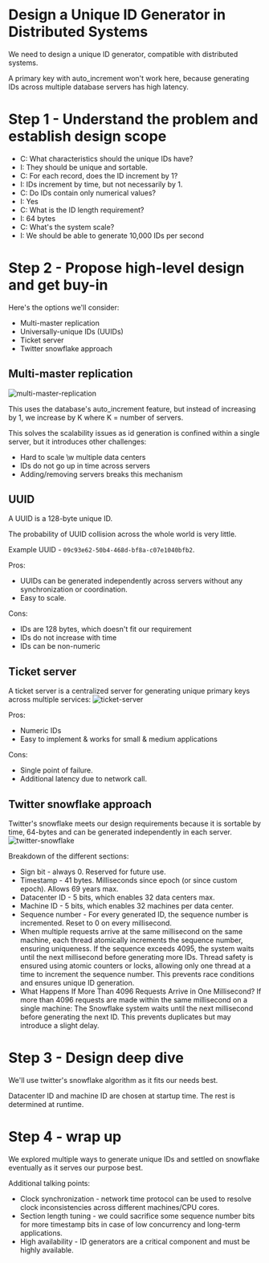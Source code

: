 # Design a Unique ID Generator in Distributed Systems
We need to design a unique ID generator, compatible with distributed systems.

A primary key with auto_increment won't work here, because generating IDs across multiple database servers has high latency.

# Step 1 - Understand the problem and establish design scope
 * C: What characteristics should the unique IDs have?
 * I: They should be unique and sortable.
 * C: For each record, does the ID increment by 1?
 * I: IDs increment by time, but not necessarily by 1.
 * C: Do IDs contain only numerical values?
 * I: Yes
 * C: What is the ID length requirement?
 * I: 64 bytes
 * C: What's the system scale?
 * I: We should be able to generate 10,000 IDs per second

# Step 2 - Propose high-level design and get buy-in
Here's the options we'll consider:
 * Multi-master replication
 * Universally-unique IDs (UUIDs)
 * Ticket server
 * Twitter snowflake approach

## Multi-master replication
![multi-master-replication](images/multi-master-replication.png)

This uses the database's auto_increment feature, but instead of increasing by 1, we increase by K where K = number of servers.

This solves the scalability issues as id generation is confined within a single server, but it introduces other challenges:
 * Hard to scale \w multiple data centers
 * IDs do not go up in time across servers
 * Adding/removing servers breaks this mechanism

## UUID
A UUID is a 128-byte unique ID.

The probability of UUID collision across the whole world is very little.

Example UUID - `09c93e62-50b4-468d-bf8a-c07e1040bfb2`.

Pros:
 * UUIDs can be generated independently across servers without any synchronization or coordination.
 * Easy to scale.

Cons:
 * IDs are 128 bytes, which doesn't fit our requirement
 * IDs do not increase with time
 * IDs can be non-numeric

## Ticket server
A ticket server is a centralized server for generating unique primary keys across multiple services:
![ticket-server](images/ticket-server.png)

Pros:
 * Numeric IDs
 * Easy to implement & works for small & medium applications

Cons:
 * Single point of failure.
 * Additional latency due to network call.

## Twitter snowflake approach
Twitter's snowflake meets our design requirements because it is sortable by time, 64-bytes and can be generated independently in each server.
![twitter-snowflake](images/twitter-snowflake.png)

Breakdown of the different sections:
 * Sign bit - always 0. Reserved for future use.
 * Timestamp - 41 bytes. Milliseconds since epoch (or since custom epoch). Allows 69 years max.
 * Datacenter ID - 5 bits, which enables 32 data centers max.
 * Machine ID - 5 bits, which enables 32 machines per data center.
 * Sequence number - For every generated ID, the sequence number is incremented. Reset to 0 on every millisecond.
 * When multiple requests arrive at the same millisecond on the same machine, each thread atomically increments the     sequence number, ensuring uniqueness. If the sequence exceeds 4095, the system waits until the next millisecond before generating more IDs. Thread safety is ensured using atomic counters or locks, allowing only one thread at a time to increment the sequence number. This prevents race conditions and ensures unique ID generation.
 * What Happens If More Than 4096 Requests Arrive in One Millisecond?
    If more than 4096 requests are made within the same millisecond on a single machine:
    The Snowflake system waits until the next millisecond before generating the next ID.
    This prevents duplicates but may introduce a slight delay.

# Step 3 - Design deep dive
We'll use twitter's snowflake algorithm as it fits our needs best.

Datacenter ID and machine ID are chosen at startup time. The rest is determined at runtime.

# Step 4 - wrap up
We explored multiple ways to generate unique IDs and settled on snowflake eventually as it serves our purpose best.

Additional talking points:
 * Clock synchronization - network time protocol can be used to resolve clock inconsistencies across different machines/CPU cores.
 * Section length tuning - we could sacrifice some sequence number bits for more timestamp bits in case of low concurrency and long-term applications.
 * High availability - ID generators are a critical component and must be highly available.
